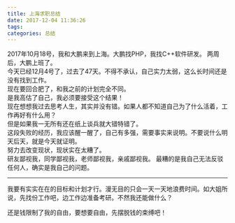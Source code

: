 ```yaml
---
title: 上海求职总结
date: 2017-12-04 11:36:26
tags:
categories: 总结
---
```


2017年10月18号，我和大鹏来到上海。大鹏找PHP，我找C++软件研发。
两周后，大鹏上班了。  
今天已经12月4号了，过去了47天。不得不承认，自己实力太弱，这么长时间还是没有找到工作。    
现在要回合肥了，和我之前的计划完全不同。  
是我高估了自己，我必须要接受这个结果！  
现在想想我过去思考人生，其实并没有错。如果人都不知道自己为了什么活着，工作再好有什么用？  
但是如果我一无所有还在纸上谈兵就大错特错了。  
这段失败的经历，我应该醒一醒了，自己有多强，需要事实来说明。不要说什么明天后天，就是今天就证明。  
努力去改变现状，现状实在太糟了。  
研友鄙视我，同学鄙视我，老师鄙视我，亲戚鄙视我。
最糟的是我自己无法反驳任何人，确实是我自己的问题。

----

我要有实实在在的目标和计划才行。漫无目的只会一天一天地浪费时间。如大姐所说，先找份工作吧，边工作边准备考研。不然我还能做什么？    


还是钱限制了我的自由，要想要自由，先摆脱钱的束缚吧！
